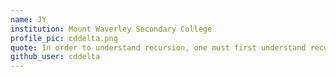 ```yaml
---
name: JY
institution: Mount Waverley Secondary College
profile_pic: cddelta.png
quote: In order to understand recursion, one must first understand recursion, in order to understand...
github_user: cddelta
---
```

